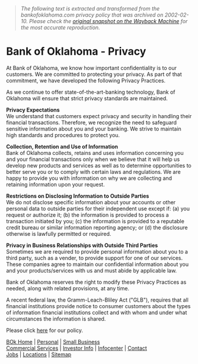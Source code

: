 > *The following text is extracted and transformed from the bankofoklahoma.com privacy policy that was archived on 2002-02-10. Please check the [original snapshot on the Wayback Machine](https://web.archive.org/web/20020210040225id_/http%3A//www.bankofoklahoma.com/privacy.asp) for the most accurate reproduction.*

# Bank of Oklahoma - Privacy

At Bank of Oklahoma, we know how important confidentiality is to our customers. We are committed to protecting your privacy. As part of that commitment, we have developed the following Privacy Practices.

As we continue to offer state-of-the-art-banking technology, Bank of Oklahoma will ensure that strict privacy standards are maintained.

**Privacy Expectations**  
We understand that customers expect privacy and security in handling their financial transactions. Therefore, we recognize the need to safeguard sensitive information about you and your banking. We strive to maintain high standards and procedures to protect you.

**Collection, Retention and Use of Information**  
Bank of Oklahoma collects, retains and uses information concerning you and your financial transactions only when we believe that it will help us develop new products and services as well as to determine opportunities to better serve you or to comply with certain laws and regulations. We are happy to provide you with information on why we are collecting and retaining information upon your request.

**Restrictions on Disclosing Information to Outside Parties**  
We do not disclose specific information about your accounts or other personal data to outside parties for their independent use except if: (a) you request or authorize it; (b) the information is provided to process a transaction initiated by you; (c) the information is provided to a reputable credit bureau or similar information reporting agency; or (d) the disclosure otherwise is lawfully permitted or required.

**Privacy in Business Relationships with Outside Third Parties**  
Sometimes we are required to provide personal information about you to a third party, such as a vender, to provide support for one of our services. These companies agree to maintain our confidential information about you and your products/services with us and must abide by applicable law.

Bank of Oklahoma reserves the right to modify these Privacy Practices as needed, along with related provisions, at any time.

A recent federal law, the Gramm-Leach-Bliley Act ("GLB"), requires that all financial institutions provide notice to consumer customers about the types of information financial institutions collect and with whom and under what circumstances the information is shared. 

Please click [here](https://web.archive.org/web/20020210040225id_/http%3A//www.bankofoklahoma.com/privacypolicy.htm) for our policy. 

[BOk Home](http://www.bankofoklahoma.com/) | [Personal](http://www.bankofoklahoma.com/personal/) | [Small Business](http://www.bankofoklahoma.com/smallbusiness/)  
[Commercial Services](http://www.bankofoklahoma.com/commercial/) | [Investor Info](http://www.bankofoklahoma.com/investor/) | [Infocenter](http://www.bankofoklahoma.com/infocenter/) | [Contact](https://www.bankofoklahoma.com/contact/)  
[Jobs](http://www.bankofoklahoma.com/employment/) | [Locations](http://www.vicinity.com/bankofok/startprx.hm) | [Sitemap](https://web.archive.org/sitemap)   

